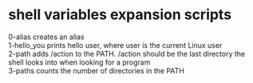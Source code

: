 # shell variables expansion scripts
0-alias creates an alias<br>
1-hello_you prints hello user, where user is the current Linux user<br>
2-path adds /action to the PATH. /action should be the last directory the shell looks into when looking for a program<br>
3-paths counts the number of directories in the PATH<br>
